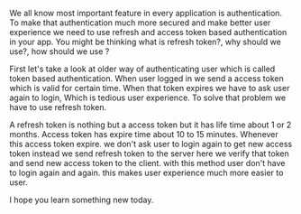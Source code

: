 We all know most important feature in every application is authentication. To make that authentication much more secured and make better user experience we need to use refresh and access token based authentication in your app. You might be thinking what is refresh token?, why should we use?, how should we use ?

First let's take a look at older way of authenticating user which is called token based authentication.  When user logged in we send a access token which is valid for certain time. When that token expires we have to ask user again to login, Which is tedious user experience. To solve that problem we have to use refresh token.

A refresh token is nothing but a access token but it has life time about 1 or 2 months. Access token has expire time about 10 to 15 minutes. Whenever  this access token expire. we don't ask user to login again to get new access token instead we send refresh token to the server here we verify that token and send new access token to the client. with this method user don't have to login again and again. this makes user experience much more easier to user.

I hope you learn something new today.
